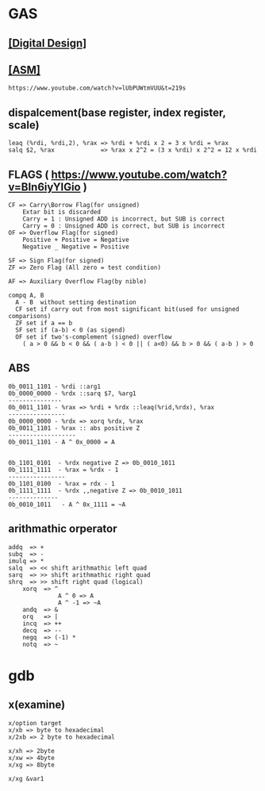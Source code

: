 # GAS

## [[Digital Design]](https://www.youtube.com/watch?v=eJHmVlzH_9Q&list=PL7kkolCtIBKLukrBsEDwKRTE64JvaJDhM&index=1)

## [[ASM]](https://www.youtube.com/watch?v=lUbPUWtmVUU&t=170s)
    https://www.youtube.com/watch?v=lUbPUWtmVUU&t=219s


## dispalcement(base register, index register, scale)
    leaq (%rdi, %rdi,2), %rax => %rdi + %rdi x 2 = 3 x %rdi = %rax
    salq $2, %rax             => %rax x 2^2 = (3 x %rdi) x 2^2 = 12 x %rdi
       
## FLAGS ( https://www.youtube.com/watch?v=BIn6iyYIGio )
    CF => Carry\Borrow Flag(for unsigned)
        Extar bit is discarded
        Carry = 1 : Unsigned ADD is incorrect, but SUB is correct
        Carry = 0 : Unsigned ADD is correct, but SUB is incorrect
    OF => Overflow Flag(for signed)
        Positive + Positive = Negative
        Negative _ Negative = Positive

    SF => Sign Flag(for signed)
    ZF => Zero Flag (All zero = test condition)
        
    AF => Auxiliary Overflow Flag(by nible)

    compq A, B
      A - B  without setting destination
      CF set if carry out from most significant bit(used for unsigned comparisons)
      ZF set if a == b
      SF set if (a-b) < 0 (as sigend)
      OF set if two's-complement (signed) overflow
        ( a > 0 && b < 0 && ( a-b ) < 0 || ( a<0) && b > 0 && ( a-b ) > 0 
       
##  ABS
    0b_0011_1101 - %rdi ::arg1
    0b_0000_0000 - %rdx ::sarq $7, %arg1
    ---------------
    0b_0011_1101 - %rax => %rdi + %rdx ::leaq(%rid,%rdx), %rax
    ----------------
    0b_0000_0000 - %rdx => xorq %rdx, %rax
    0b_0011_1101 - %rax :: abs positive Z
    -------------------
    0b_0011_1101 - A ^ 0x_0000 = A


    0b_1101_0101  - %rdx negative Z => 0b_0010_1011 
    0b_1111_1111  - %rax = %rdx - 1
    ----------------
    0b_1101_0100  - %rax = rdx - 1
    0b_1111_1111  - %rdx ,,negative Z => 0b_0010_1011 
    --------------
    0b_0010_1011   - A ^ 0x_1111 = ~A


## arithmathic orperator
    addq  => +
    subq  => -
    imulq => *
    salq  => << shift arithmathic left quad
    sarq  => >> shift arithmathic right quad
    shrq  => >> shift right quad (logical)
        xorq  => ^
                  A ^ 0 => A
                  A ^ -1 => ~A
        andq  => &
        orq   => |
        incq  => ++
        decq  => --
        negq  => (-1) *
        notq  => ~


# gdb

## x(examine)
    x/option target
    x/xb => byte to hexadecimal
    x/2xb => 2 byte to hexadecimal

    x/xh => 2byte
    x/xw => 4byte
    x/xg => 8byte

    x/xg &var1
